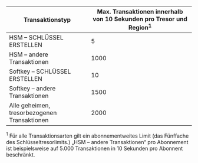 
| Transaktionstyp | Max. Transaktionen innerhalb von 10 Sekunden pro Tresor und Region<sup>1</sup> |
| --- | --- |
| HSM – SCHLÜSSEL ERSTELLEN |5 |
| HSM – andere Transaktionen |1000 |
| Softkey – SCHLÜSSEL ERSTELLEN |10 |
| Softkey – andere Transaktionen |1500 |
| Alle geheimen, tresorbezogenen Transaktionen |2000 |

<sup>1</sup> Für alle Transaktionsarten gilt ein abonnementweites Limit (das Fünffache des Schlüsseltresorlimits.) „HSM – andere Transaktionen“ pro Abonnement ist beispielsweise auf 5.000 Transaktionen in 10 Sekunden pro Abonnent beschränkt.



<!--HONumber=Feb17_HO2-->


